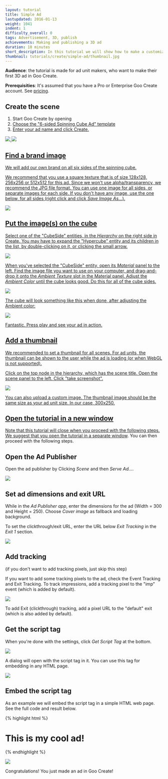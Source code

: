 ```yaml
---
layout: tutorial
title: Simple Ad
lastupdated: 2016-01-13
weight: 1041
indent: 1
difficulty_overall: 0
tags: Advertisement, 3D, publish
achievements: Making and publishing a 3D ad
duration: 10 minutes
short_description: In this tutorial we will show how to make a customized 300x250 Spinning Cube ad in Goo Create, starting from a template.
thumbnail: tutorials/create/simple-ad/thumbnail.jpg
---
```


<div class="hidewhenincreate">

<p>
<b>Audience</b>: the tutorial is made for ad unit makers, who want to make their first 3D ad in Goo Create.
</p>

<p>
<b>Prerequisities</b>: It's assumed that you have a Pro or Enterprise Goo Create account. See <a href="http://goocreate.com/pricing/">pricing</a>.
</p>

<h2>Create the scene</h2>

<ol>
<li>Start Goo Create by opening <a href="https://create.goocreate.com</a> in your browser.</li>
<li>Click "New Scene"</li>
<li>Choose the "6-sided Spinning Cube Ad" template</li>
<li>Enter your ad name and click Create.</li>
</ol>

<img src="create-scene-from-ad-template.png">

<img src="hyper-cube-in-create.png">

</div>

## Find a brand image

We will add our own brand on all six sides of the spinning cube.

We recommend that you use a square texture that is of size 128x128, 256x256 or 512x512 for this ad. Since we won't use alpha/transparency, we recommend the JPG file format. You can use one image for all sides, or separate images for each side. If you don't have any image, use the one below, for all sides (right click and click *Save Image As...*).

![](goo.png)


## Put the image(s) on the cube

Select one of the "CubeSide" entities, in the *Hierarchy* on the right side in Create. You may have to expand the "Hypercube" entity and its children in the list, by double-clicking on it, or clicking the small arrow.

![](hypercube-expand.gif)

When you've selected the "CubeSide" entity, open its *Material* panel to the left. Find the image file you want to use on your computer, and drag-and-drop it onto the *Ambient Texture* slot in the Material panel. Adjust the *Ambient Color* until the cube looks good. Do this for all of the cube sides.

![](drop-texture-ambient.png)

The cube will look something like this when done, after adjusting the Ambient color:

![](branded-hyper-cube.png)

Fantastic. Press play and see your ad in action.


## Add a thumbnail

We recommended to set a thumbnail for all scenes. For ad units, the thumbnail can be shown to the user while the ad is loading (or when WebGL is not supported).

Click on the top node in the hierarchy, which has the scene title. Open the scene panel to the left. Click "take screenshot".

![](hypercube-thumb.gif)

You can also upload a custom image. The thumbnail image should be the same size as your ad unit size. In our case, 300x250.


## Open the tutorial in a new window

Note that this tutorial will close when you proceed with the following steps. We suggest that you <a href="#open-the-tutorial-in-a-new-window" target="_blank">open the tutorial in a separate window</a>. You can then proceed with the following steps.


## Open the Ad Publisher

Open the ad publisher by Clicking *Scene* and then *Serve Ad...*.

![](serve-ad.png)


## Set ad dimensions and exit URL

While in the *Ad Publisher app*, enter the dimensions for the ad (Width = 300 and Height = 250). Choose *Cover image* as fallback and loading background.

To set the clickthrough/exit URL, enter the URL below *Exit Tracking* in the *Exit 1* section.

![](hypercube-exit.gif)


## Add tracking

(if you don't want to add tracking pixels, just skip this step)

If you want to add some tracking pixels to the ad, check the Event Tracking and Exit Tracking. To track impressions, add a tracking pixel to the "imp" event (which is added by default).

![](imp-tracking.png)

To add Exit (clickthrough) tracking, add a pixel URL to the "default" exit (which is also added by default).


## Get the script tag

When you're done with the settings, click *Get Script Tag* at the bottom.

![](get-script-tag.png)

A dialog will open with the script tag in it. You can use this tag for embedding in any HTML page.

![](script-tag-dialog.png)

## Embed the script tag

As an example we will embed the script tag in a simple HTML web page. See the full code and result below.

{% highlight html %}
<html>
<body>
  <h1>This is my cool ad!</h1>
  <script id="goo1454496358970" src="https://c1.goote.ch/srv/28389c0b2dfb33afd7c536a13739e1d31b59fce4/serve.js?elementId=goo1454496358970&sceneId=f1a78c3f5927452aa3e636fd84e75d42.scene&sceneName=My%20Ad&width=300&height=250&zIndex=1000&transparentBackground=false&loadingScreen=thumbnail&iframe=true&mraid=false&loadOn=polite&engineVersion=0.15.30&features=statemachine%2Cscript%2Chtml%2Cphysics&fallback=thumbnail&tracking=%7B%7D&exit=%7B%22default%22%3A%7B%22url%22%3A%22%22%2C%22tracking%22%3A%5B%5D%7D%7D" type="text/javascript"></script>
</body>
</html>
{% endhighlight %}

![](embed-ad.png)

Congratulations! You just made an ad in Goo Create!